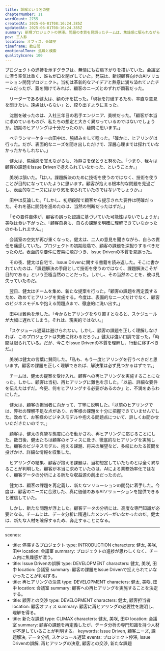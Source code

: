 ```yaml
---
title: 誤解という名の壁
chapterNumber: 11
wordCount: 2755
createdAt: 2025-06-01T08:16:24.385Z
updatedAt: 2025-06-01T08:16:24.385Z
summary: 新規プロジェクトの停滞。問題の本質を見誤ったチームは、焦燥感に駆られながらも、解決の糸口を探る。
pov: 三人称
location: オフィス、会議室
timeframe: 数日間
emotionalTone: 焦燥と模索
qualityScore: 100
---
```


プロジェクトの進捗を示すグラフは、無情にも右肩下がりを描いていた。会議室に漂う空気は重く、誰もが口を閉ざしていた。発端は、新規顧客向けのAIソリューション開発プロジェクト。当初は革新的なアイデアと熱意に満ち溢れていたチームだったが、蓋を開けてみれば、顧客のニーズとのずれが顕著だった。

　リーダーである健太は、額の汗を拭った。「現状を打破するため、率直な意見を聞きたい。遠慮はいらない」と、絞り出すように言った。

　沈黙を破ったのは、入社三年目の若手エンジニア、美咲だった。「顧客が本当に求めているものが、私たちの想定と大きく異なっているのではないでしょうか。初期のヒアリングは十分だったのか、疑問に思います。」

　ベテランマーケターの田中は、腕組みをして唸った。「確かに、ヒアリングは行った。だが、表面的なニーズを聞き出しただけで、深層心理までは探れていなかったかもしれない。」

　健太は、焦燥感を覚えながらも、冷静さを保とうと努めた。「つまり、我々は顧客の課題をIssue Drivenで捉えられていなかった、ということか。」

　美咲は頷いた。「はい。課題解決のために技術を使うのではなく、技術を使うことが目的になっていたように思います。顧客が抱える根本的な問題を見過ごし、表面的なニーズにばかり気を取られていたのではないでしょうか。」

　田中は反論した。「しかし、初期段階で顧客から提示された要件は明確だった。それを基に開発を進めたのは、当然の判断だったはずだ。」

　「その要件自体が、顧客の誤った認識に基づいていた可能性はないでしょうか」美咲は食い下がった。「顧客自身も、自らの課題を明確に理解できていなかったのかもしれません。」

　会議室の空気が再び重くなった。健太は、二人の意見を聞きながら、自らの責任を痛感していた。プロジェクトの初期段階で、顧客の課題を深掘りするべきだったのだ。表面的な要件に安易に飛びつき、Issue Drivenの本質を見誤った。

　その夜、健太は自宅で、Issue Drivenに関する書籍を読み返した。そこに書かれていたのは、「課題解決の手段として技術を使うのではなく、課題解決こそが目的である」という至極当然のことだった。しかし、その当然のことを、彼は見失っていたのだ。

　翌日、健太はチームを集め、新たな提案を行った。「顧客の課題を再定義するため、改めてヒアリングを実施する。今度は、表面的なニーズだけでなく、顧客のビジネスモデルや抱える問題点まで、徹底的に洗い出す。」

　田中は難色を示した。「今からヒアリングをやり直すとなると、スケジュールが大幅に遅れてしまう。それは、現実的ではない。」

　「スケジュール遅延は避けられない。しかし、顧客の課題を正しく理解しなければ、このプロジェクトは失敗に終わるだろう。」健太は強い口調で言った。「時間は限られている。だが、今こそIssue Drivenの本質を理解し、行動に移すべきだ。」

　美咲は健太の言葉に賛同した。「私も、もう一度ヒアリングを行うべきだと思います。顧客の課題を正しく理解できれば、解決策は必ず見つかるはずです。」

　チームは、健太の提案を受け入れ、顧客への再ヒアリングを実施することになった。しかし、顧客は当初、再ヒアリングに難色を示した。「以前、詳細な要件を伝えたはずだ。今更、何をヒアリングする必要があるのか」と、不満をあらわにした。

　健太は、顧客の担当者に向かって、丁寧に説明した。「以前のヒアリングでは、弊社の理解不足な点があり、お客様の課題を十分に把握できていませんでした。改めて、お客様のビジネスモデルや抱える問題点について、詳しくお聞かせいただきたいのです。」

　顧客は、健太の真摯な態度に心を動かされ、再ヒアリングに応じることにした。数日後、健太たちは顧客のオフィスに赴き、徹底的なヒアリングを実施した。顧客のビジネスモデル、抱える課題、将来の展望など、多岐にわたる質問を投げかけ、詳細な情報を収集した。

　ヒアリングの結果、顧客が抱える課題は、当初想定していたものとは全く異なることが判明した。顧客が本当に求めていたのは、AIによる業務効率化ではなく、顧客データの分析による新たな収益源の創出だったのだ。

　健太は、顧客の課題を再定義し、新たなソリューションの開発に着手した。今度は、顧客のニーズに合致した、真に価値のあるAIソリューションを提供できると確信していた。

　しかし、新たな問題が浮上した。顧客データの分析には、高度な専門知識が必要となる。チームには、データ分析に精通したメンバーがいなかったのだ。健太は、新たな人材を確保するため、奔走することになる。

---
scenes:
  - title: 停滞するプロジェクト
    type: INTRODUCTION
    characters: 健太, 美咲, 田中
    location: 会議室
    summary: プロジェクトの進捗が思わしくなく、チーム内に焦燥感が漂う。
  - title: Issue Drivenの誤解
    type: DEVELOPMENT
    characters: 健太, 美咲, 田中
    location: 会議室
    summary: 顧客の課題をIssue Drivenで捉えられていなかったことが判明する。
  - title: 再ヒアリングの決意
    type: DEVELOPMENT
    characters: 健太, 美咲, 田中
    location: 会議室
    summary: 顧客への再ヒアリングを実施することを決定する。
  - title: 顧客との交渉
    type: DEVELOPMENT
    characters: 健太, 顧客担当者
    location: 顧客オフィス
    summary: 顧客に再ヒアリングの必要性を説明し、理解を得る。
  - title: 新たな課題
    type: CLIMAX
    characters: 健太, 美咲, 田中
    location: 会議室
    summary: 顧客の課題を再定義したが、データ分析の専門知識を持つ人材が不足していることが判明する。
keywords: Issue Driven, 顧客ニーズ, 課題解決, データ分析, スケジュール遅延
events: プロジェクト停滞, Issue Drivenの誤解, 再ヒアリングの決意, 顧客との交渉, 新たな課題